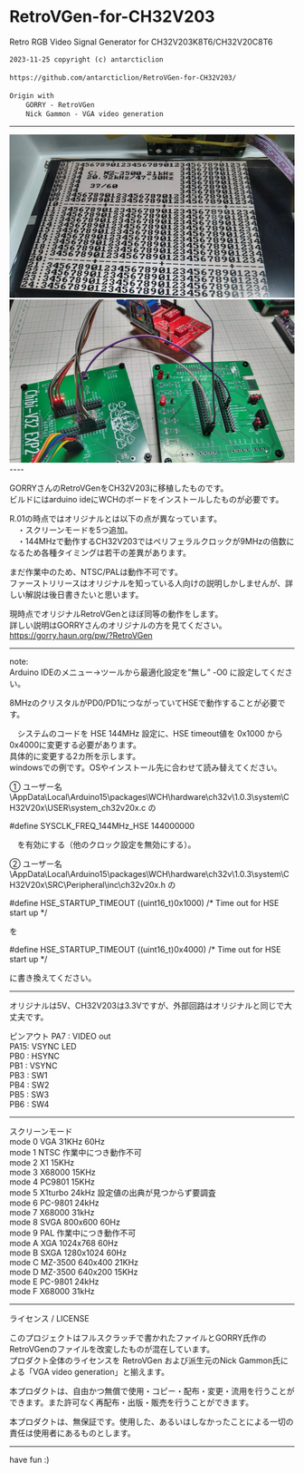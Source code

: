# RetroVGen-for-CH32V203
Retro RGB Video Signal Generator for CH32V203K8T6/CH32V20C8T6  

    2023-11-25 copyright (c) antarcticlion  

    https://github.com/antarcticlion/RetroVGen-for-CH32V203/  

	Origin with  
		GORRY - RetroVGen  
		Nick Gammon - VGA video generation  
  
----  
<img src="images/disp.jpg" alt="動作時の画面表示例" title="動作時の画面表示例" width="512" height="288">
<img src="images/test_board.jpg" alt="テストボード" title="テストボード" width="512" height="288">
----  
  
GORRYさんのRetroVGenをCH32V203に移植したものです。  
ビルドにはarduino ideにWCHのボードをインストールしたものが必要です。  
  
R.01の時点ではオリジナルとは以下の点が異なっています。  
　・スクリーンモードを5つ追加。  
　・144MHzで動作するCH32V203ではペリフェラルクロックが9MHzの倍数になるため各種タイミングは若干の差異があります。  
  
まだ作業中のため、NTSC/PALは動作不可です。  
ファーストリリースはオリジナルを知っている人向けの説明しかしませんが、詳しい解説は後日書きたいと思います。  
  
現時点でオリジナルRetroVGenとほぼ同等の動作をします。  
詳しい説明はGORRYさんのオリジナルの方を見てください。  
https://gorry.haun.org/pw/?RetroVGen  
  
----  
  
note:  
Arduino IDEのメニュー→ツールから最適化設定を”無し” -O0 に設定してください。

8MHzのクリスタルがPD0/PD1につながっていてHSEで動作することが必要です。  
  
  
　システムのコードを HSE 144MHz 設定に、HSE timeout値を 0x1000 から 0x4000に変更する必要があります。  
  具体的に変更する2カ所を示します。  
  windowsでの例です。OSやインストール先に合わせて読み替えてください。  
    
① ユーザー名\AppData\Local\Arduino15\packages\WCH\hardware\ch32v\1.0.3\system\CH32V20x\USER\system_ch32v20x.c の  
  
  #define SYSCLK_FREQ_144MHz_HSE  144000000  
  
　を有効にする（他のクロック設定を無効にする）。  
   
② ユーザー名\AppData\Local\Arduino15\packages\WCH\hardware\ch32v\1.0.3\system\CH32V20x\SRC\Peripheral\inc\ch32v20x.h の  
  
  #define HSE_STARTUP_TIMEOUT    ((uint16_t)0x1000) /* Time out for HSE start up */  
  
  を  
  
  #define HSE_STARTUP_TIMEOUT    ((uint16_t)0x4000) /* Time out for HSE start up */  
  
  に書き換えてください。  
  
----  
オリジナルは5V、CH32V203は3.3Vですが、外部回路はオリジナルと同じで大丈夫です。

ピンアウト
            PA7 : VIDEO out  
            PA15: VSYNC LED  
            PB0 : HSYNC  
            PB1 : VSYNC  
            PB3 : SW1  
            PB4 : SW2  
            PB5 : SW3  
            PB6 : SW4  

----

スクリーンモード  
          mode 0 VGA 31KHz 60Hz  
          mode 1 NTSC 作業中につき動作不可  
          mode 2 X1 15KHz  
          mode 3 X68000 15KHz  
          mode 4 PC9801 15KHz  
          mode 5 X1turbo 24kHz 設定値の出典が見つからず要調査  
          mode 6 PC-9801 24kHz  
          mode 7 X68000 31kHz  
          mode 8 SVGA 800x600 60Hz  
          mode 9 PAL 作業中につき動作不可  
          mode A XGA 1024x768 60Hz   
          mode B SXGA 1280x1024 60Hz    
          mode C MZ-3500 640x400 21KHz  
          mode D MZ-3500 640x200 15KHz   
          mode E PC-9801 24kHz  
          mode F X68000 31kHz  
	
----  

  
ライセンス / LICENSE  
  
このプロジェクトはフルスクラッチで書かれたファイルとGORRY氏作のRetroVGenのファイルを改変したものが混在しています。  
プロダクト全体のライセンスを RetroVGen および派生元のNick Gammon氏による「VGA video generation」と揃えます。  
  
 本プロダクトは、自由かつ無償で使用・コピー・配布・変更・流用を行うことが  
 できます。また許可なく再配布・出版・販売を行うことができます。  
   
 本プロダクトは、無保証です。使用した、あるいはしなかったことによる一切の  
 責任は使用者にあるものとします。  
  
----  
have fun :)  
